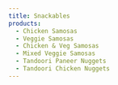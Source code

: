 ```yaml
---
title: Snackables
products:
  - Chicken Samosas
  - Veggie Samosas
  - Chicken & Veg Samosas
  - Mixed Veggie Samosas
  - Tandoori Paneer Nuggets
  - Tandoori Chicken Nuggets
---
```

